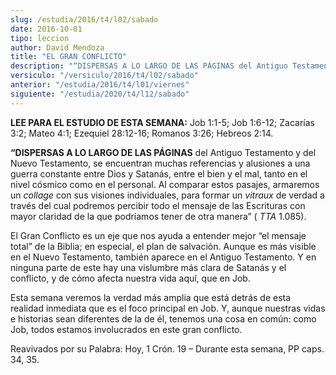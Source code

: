 ```yaml
---
slug: /estudia/2016/t4/l02/sabado
date: 2016-10-01
tipo: leccion
author: David Mendoza
title: "EL GRAN CONFLICTO"
description: "“DISPERSAS A LO LARGO DE LAS PÁGINAS del Antiguo Testamento y del Nuevo  Testamento, se encuentran muchas referencias y alusiones a una guerra constante  entre Dios y Satanás, entre el bien y el mal, tanto en el nivel cósmico como en  el personal."
versiculo: "/versiculo/2016/t4/l02/sabado"
anterior: "/estudia/2016/t4/l01/viernes"
siguiente: "/estudia/2020/t4/l12/sabado"
---
```


**LEE PARA EL ESTUDIO DE ESTA SEMANA:** Job 1:1-5; Job 1:6-12; Zacarías 3:2; Mateo 4:1; Ezequiel 28:12-16; Romanos 3:26; Hebreos 2:14.

**“DISPERSAS A LO LARGO DE LAS PÁGINAS** del Antiguo Testamento y del Nuevo Testamento, se encuentran muchas referencias y alusiones a una guerra constante entre Dios y Satanás, entre el bien y el mal, tanto en el nivel cósmico como en el personal. Al comparar estos pasajes, armaremos un _collage_ con sus visiones individuales, para formar un _vitraux_ de verdad a través del cual podremos percibir todo el mensaje de las Escrituras con mayor claridad de la que podríamos tener de otra manera” ( _TTA_ 1.085).

El Gran Conflicto es un eje que nos ayuda a entender mejor “el mensaje total” de la Biblia; en especial, el plan de salvación. Aunque es más visible en el Nuevo Testamento, también aparece en el Antiguo Testamento. Y en ninguna parte de este hay una vislumbre más clara de Satanás y el conflicto, y de cómo afecta nuestra vida aquí, que en Job.

Esta semana veremos la verdad más amplia que está detrás de esta realidad inmediata que es el foco principal en Job. Y, aunque nuestras vidas e historias sean diferentes de la de él, tenemos una cosa en común: como Job, todos estamos involucrados en este gran conflicto.

Reavivados por su Palabra: Hoy, 1 Crón. 19 – Durante esta semana, PP caps. 34, 35.
